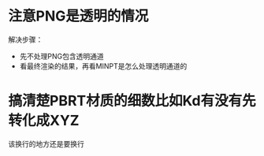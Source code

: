 # 注意PNG是透明的情况
解决步骤：
* 先不处理PNG包含透明通道
* 看最终渲染的结果，再看MINPT是怎么处理透明通道的

# 搞清楚PBRT材质的细数比如Kd有没有先转化成XYZ

该换行的地方还是要换行
